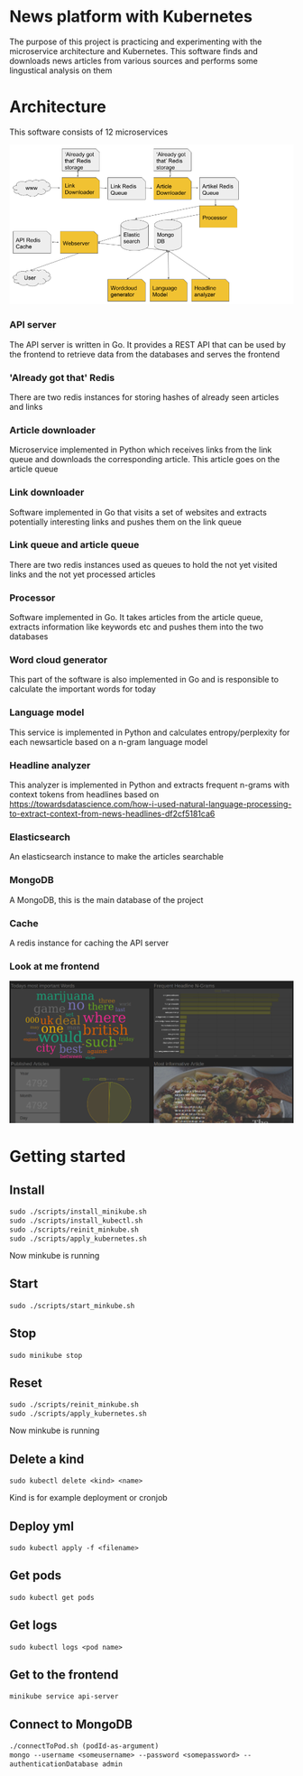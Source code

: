 # News platform with Kubernetes
The purpose of this project is practicing and experimenting with the microservice architecture and Kubernetes. This software finds and downloads news articles from various sources and performs some lingustical analysis on them

# Architecture
This software consists of 12 microservices

![microservice architecture](https://github.com/MoritzGoeckel/KubernetesNewsService/blob/master/media/Newsproject_Backend.png)

### API server
The API server is written in Go. It provides a REST API that can be used by the frontend to retrieve data from the databases and serves the frontend

### 'Already got that' Redis
There are two redis instances for storing hashes of already seen articles and links

### Article downloader
Microservice implemented in Python which receives links from the link queue and downloads the corresponding article. This article goes on the article queue

### Link downloader
Software implemented in Go that visits a set of websites and extracts potentially interesting links and pushes them on the link queue

### Link queue and article queue
There are two redis instances used as queues to hold the not yet visited links and the not yet processed articles

### Processor
Software implemented in Go. It takes articles from the article queue, extracts information like keywords etc and pushes them into the two databases

### Word cloud generator
This part of the software is also implemented in Go and is responsible to calculate the important words for today

### Language model
This service is implemented in Python and calculates entropy/perplexity for each newsarticle based on a n-gram language model

### Headline analyzer
This analyzer is implemented in Python and extracts frequent n-grams with context tokens from headlines based on 
https://towardsdatascience.com/how-i-used-natural-language-processing-to-extract-context-from-news-headlines-df2cf5181ca6

### Elasticsearch
An elasticsearch instance to make the articles searchable

### MongoDB
A MongoDB, this is the main database of the project

### Cache
A redis instance for caching the API server

### Look at me frontend
![microservice architecture](https://github.com/MoritzGoeckel/KubernetesNewsService/blob/master/media/LookAndFeel2.png)

# Getting started 
## Install
```
sudo ./scripts/install_minikube.sh
sudo ./scripts/install_kubectl.sh
sudo ./scripts/reinit_minkube.sh
sudo ./scripts/apply_kubernetes.sh
```
Now minkube is running

## Start
```
sudo ./scripts/start_minkube.sh
```

## Stop
```
sudo minikube stop
```

## Reset
```
sudo ./scripts/reinit_minkube.sh
sudo ./scripts/apply_kubernetes.sh
```
Now minkube is running

## Delete a kind
```
sudo kubectl delete <kind> <name>
```
Kind is for example deployment or cronjob

## Deploy yml
```
sudo kubectl apply -f <filename>
```

## Get pods
```
sudo kubectl get pods
```

## Get logs
```
sudo kubectl logs <pod name>
```

## Get to the frontend
```
minikube service api-server
```

## Connect to MongoDB
```
./connectToPod.sh (podId-as-argument)
mongo --username <someusername> --password <somepassword> --authenticationDatabase admin
```
